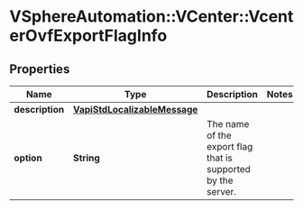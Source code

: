 # VSphereAutomation::VCenter::VcenterOvfExportFlagInfo

## Properties
Name | Type | Description | Notes
------------ | ------------- | ------------- | -------------
**description** | [**VapiStdLocalizableMessage**](VapiStdLocalizableMessage.md) |  | 
**option** | **String** | The name of the export flag that is supported by the server. | 


